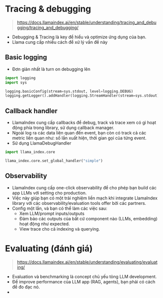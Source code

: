 # Tracing & debugging
> https://docs.llamaindex.ai/en/stable/understanding/tracing_and_debugging/tracing_and_debugging/
- Debugging & Tracing là key để hiểu và optimize ứng dụng của bạn.
- Llama cung cấp nhiều cách để xử lý vấn đề này

## Basic logging
- Đơn giản nhất là turn on debugging lên
```python
import logging
import sys

logging.basicConfig(stream=sys.stdout, level=logging.DEBUG)
logging.getLogger().addHandler(logging.StreamHandler(stream=sys.stdout))
```

## Callback handler
- LlamaIndex cung cấp callbacks để debug, track và trace xem có gì hoạt động phía trong library, sử dụng callback manager.
- Ngoài log ra các data liên quan đến event, bạn còn có track cả các metric liên quan như: số lần xuất hiện, thời gian gọi của từng event.
- Sử dụng LlamaDebugHandler

```python
import llama_index.core

llama_index.core.set_global_handler("simple")
```

## Observability
- LlamaIndex cung cấp one-click observability để cho phép bạn build các app LLMs với setting cho production.
- Việc này giúp bạn có một trải nghiệm liền mạch khi integrate LlamaIndex library với các observability/evaluation tools offer bởi các partners.
- Config một lần, và bạn có thể làm các việc sau:
  - Xem LLM/prompt inputs/outputs
  - Đảm bảo các outputs của bất cứ component nào (LLMs, embedding) hoạt động như expected.
  - View trace cho cả indexing và querying.

# Evaluating (đánh giá)
> https://docs.llamaindex.ai/en/stable/understanding/evaluating/evaluating/
- Evaluation và benchmarking là concept chủ yếu tỏng LLM development.
- Để improve performance của LLM app (RAG, agents), bạn phải có cách để đo đạc nó.
- 